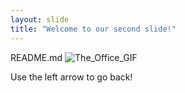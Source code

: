 ```yaml
---
layout: slide
title: "Welcome to our second slide!"
---
```

README.md ![The_Office_GIF](https://user-images.githubusercontent.com/102619474/183811195-232db9b2-3af4-4ff4-b3d0-bb338ffabe20.gif)

Use the left arrow to go back!
